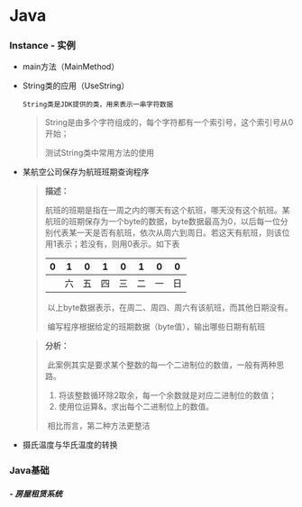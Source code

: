 # Java

### Instance - 实例

- main方法（MainMethod）

- String类的应用（UseString）

  `String类是JDK提供的类，用来表示一串字符数据`

  >String是由多个字符组成的，每个字符都有一个索引号，这个索引号从0开始；
  >
  >测试String类中常用方法的使用

- 某航空公司保存为航班班期查询程序

  >**描述：**
  >
  >​	航班的班期是指在一周之内的哪天有这个航班，哪天没有这个航班。某航班的班期保存为一个byte的数据，byte数据最高为0，以后每一位分别代表某一天是否有航班，依次从周六到周日。若这天有航班，则该位用1表示；若没有，则用0表示。如下表
  >
  >| 0    | 1    | 0    | 1    | 0    | 1    | 0    | 0    |
  >| ---- | ---- | ---- | ---- | ---- | ---- | ---- | ---- |
  >|      | 六   | 五   | 四   | 三   | 二   | 一   | 日   |
  >
  >​	以上byte数据表示，在周二、周四、周六有该航班，而其他日期没有。
  >
  >​	编写程序根据给定的班期数据（byte值），输出哪些日期有航班

  > **分析：**
  >
  > ​	此案例其实是要求某个整数的每一个二进制位的数值，一般有两种思路。
  >
  > 1. 将该整数循环除2取余，每一个余数就是对应二进制位的数值；
  > 2. 使用位运算&，求出每个二进制位上的数值。
  >
  > ​    相比而言，第二种方法更整洁

- 摄氏温度与华氏温度的转换







### Java基础

##### - 房屋租赁系统





